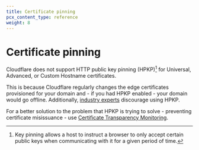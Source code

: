 ```yaml
---
title: Certificate pinning
pcx_content_type: reference
weight: 8
---
```


# Certificate pinning

Cloudflare does not support HTTP public key pinning (HPKP)[^1] for Universal, Advanced, or Custom Hostname certificates.

This is because Cloudflare regularly changes the edge certificates provisioned for your domain and - if you had HPKP enabled - your domain would go offline. Additionally, [industry experts](https://scotthelme.co.uk/im-giving-up-on-hpkp/) discourage using HPKP.

For a better solution to the problem that HPKP is trying to solve - preventing certificate misissuance - use [Certificate Transparency Monitoring](/ssl/edge-certificates/additional-options/certificate-transparency-monitoring/).

[^1]: Key pinning allows a host to instruct a browser to only accept certain public keys when communicating with it for a given period of time.
